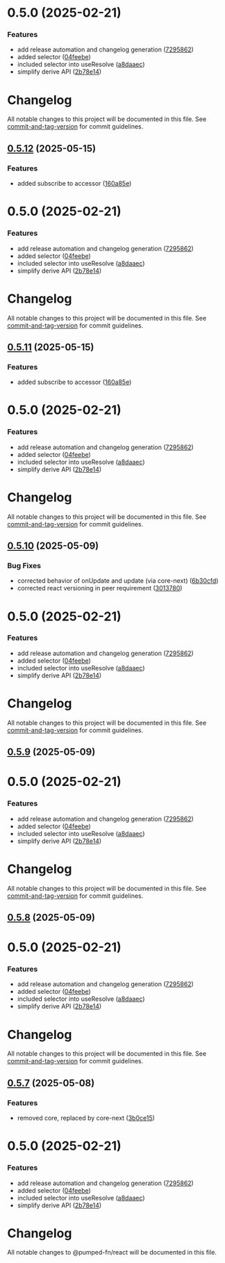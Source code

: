 # 0.5.0 (2025-02-21)


### Features

* add release automation and changelog generation ([7295862](https://github.com/pumped-fn/pumped-fn/commit/7295862e2e07f4fde31b033290c17b997be8fde5))
* added selector ([04feebe](https://github.com/pumped-fn/pumped-fn/commit/04feebef4c032fd6470017cc12e1c214c73c78a7))
* included selector into useResolve ([a8daaec](https://github.com/pumped-fn/pumped-fn/commit/a8daaec0b8c531f889062119dfa88294c2667b91))
* simplify derive API ([2b78e14](https://github.com/pumped-fn/pumped-fn/commit/2b78e14d1f9252dcb30387d16acfd0de07784344))



# Changelog

All notable changes to this project will be documented in this file. See [commit-and-tag-version](https://github.com/absolute-version/commit-and-tag-version) for commit guidelines.

## [0.5.12](https://github.com/pumped-fn/pumped-fn/compare/@pumped-fn/core@0.5.10...@pumped-fn/core@0.5.12) (2025-05-15)


### Features

* added subscribe to accessor ([160a85e](https://github.com/pumped-fn/pumped-fn/commit/160a85e82911eb890ff5df9ee22c86420419c145))

# 0.5.0 (2025-02-21)


### Features

* add release automation and changelog generation ([7295862](https://github.com/pumped-fn/pumped-fn/commit/7295862e2e07f4fde31b033290c17b997be8fde5))
* added selector ([04feebe](https://github.com/pumped-fn/pumped-fn/commit/04feebef4c032fd6470017cc12e1c214c73c78a7))
* included selector into useResolve ([a8daaec](https://github.com/pumped-fn/pumped-fn/commit/a8daaec0b8c531f889062119dfa88294c2667b91))
* simplify derive API ([2b78e14](https://github.com/pumped-fn/pumped-fn/commit/2b78e14d1f9252dcb30387d16acfd0de07784344))



# Changelog

All notable changes to this project will be documented in this file. See [commit-and-tag-version](https://github.com/absolute-version/commit-and-tag-version) for commit guidelines.

## [0.5.11](https://github.com/pumped-fn/pumped-fn/compare/@pumped-fn/core@0.5.10...@pumped-fn/core@0.5.11) (2025-05-15)


### Features

* added subscribe to accessor ([160a85e](https://github.com/pumped-fn/pumped-fn/commit/160a85e82911eb890ff5df9ee22c86420419c145))

# 0.5.0 (2025-02-21)


### Features

* add release automation and changelog generation ([7295862](https://github.com/pumped-fn/pumped-fn/commit/7295862e2e07f4fde31b033290c17b997be8fde5))
* added selector ([04feebe](https://github.com/pumped-fn/pumped-fn/commit/04feebef4c032fd6470017cc12e1c214c73c78a7))
* included selector into useResolve ([a8daaec](https://github.com/pumped-fn/pumped-fn/commit/a8daaec0b8c531f889062119dfa88294c2667b91))
* simplify derive API ([2b78e14](https://github.com/pumped-fn/pumped-fn/commit/2b78e14d1f9252dcb30387d16acfd0de07784344))



# Changelog

All notable changes to this project will be documented in this file. See [commit-and-tag-version](https://github.com/absolute-version/commit-and-tag-version) for commit guidelines.

## [0.5.10](https://github.com/pumped-fn/pumped-fn/compare/@pumped-fn/core@0.5.9...@pumped-fn/core@0.5.10) (2025-05-09)


### Bug Fixes

* corrected behavior of onUpdate and update (via core-next) ([6b30cfd](https://github.com/pumped-fn/pumped-fn/commit/6b30cfd33be4fb62021d55370753893fc8ea741b))
* corrected react versioning in peer requirement ([3013780](https://github.com/pumped-fn/pumped-fn/commit/3013780ed1c5ca2f76fd7e536a4b8dcd3a2d0d96))

# 0.5.0 (2025-02-21)


### Features

* add release automation and changelog generation ([7295862](https://github.com/pumped-fn/pumped-fn/commit/7295862e2e07f4fde31b033290c17b997be8fde5))
* added selector ([04feebe](https://github.com/pumped-fn/pumped-fn/commit/04feebef4c032fd6470017cc12e1c214c73c78a7))
* included selector into useResolve ([a8daaec](https://github.com/pumped-fn/pumped-fn/commit/a8daaec0b8c531f889062119dfa88294c2667b91))
* simplify derive API ([2b78e14](https://github.com/pumped-fn/pumped-fn/commit/2b78e14d1f9252dcb30387d16acfd0de07784344))



# Changelog

All notable changes to this project will be documented in this file. See [commit-and-tag-version](https://github.com/absolute-version/commit-and-tag-version) for commit guidelines.

## [0.5.9](https://github.com/pumped-fn/pumped-fn/compare/@pumped-fn/core@0.5.8...@pumped-fn/core@0.5.9) (2025-05-09)

# 0.5.0 (2025-02-21)


### Features

* add release automation and changelog generation ([7295862](https://github.com/pumped-fn/pumped-fn/commit/7295862e2e07f4fde31b033290c17b997be8fde5))
* added selector ([04feebe](https://github.com/pumped-fn/pumped-fn/commit/04feebef4c032fd6470017cc12e1c214c73c78a7))
* included selector into useResolve ([a8daaec](https://github.com/pumped-fn/pumped-fn/commit/a8daaec0b8c531f889062119dfa88294c2667b91))
* simplify derive API ([2b78e14](https://github.com/pumped-fn/pumped-fn/commit/2b78e14d1f9252dcb30387d16acfd0de07784344))



# Changelog

All notable changes to this project will be documented in this file. See [commit-and-tag-version](https://github.com/absolute-version/commit-and-tag-version) for commit guidelines.

## [0.5.8](https://github.com/pumped-fn/pumped-fn/compare/@pumped-fn/core@0.5.7...@pumped-fn/core@0.5.8) (2025-05-09)

# 0.5.0 (2025-02-21)


### Features

* add release automation and changelog generation ([7295862](https://github.com/pumped-fn/pumped-fn/commit/7295862e2e07f4fde31b033290c17b997be8fde5))
* added selector ([04feebe](https://github.com/pumped-fn/pumped-fn/commit/04feebef4c032fd6470017cc12e1c214c73c78a7))
* included selector into useResolve ([a8daaec](https://github.com/pumped-fn/pumped-fn/commit/a8daaec0b8c531f889062119dfa88294c2667b91))
* simplify derive API ([2b78e14](https://github.com/pumped-fn/pumped-fn/commit/2b78e14d1f9252dcb30387d16acfd0de07784344))



# Changelog

All notable changes to this project will be documented in this file. See [commit-and-tag-version](https://github.com/absolute-version/commit-and-tag-version) for commit guidelines.

## [0.5.7](https://github.com/pumped-fn/pumped-fn/compare/@pumped-fn/core@0.5.33...@pumped-fn/core@0.5.7) (2025-05-08)


### Features

* removed core, replaced by core-next ([3b0ce15](https://github.com/pumped-fn/pumped-fn/commit/3b0ce15333233f287d5f3b0bcfcd90da85a22271))

# 0.5.0 (2025-02-21)


### Features

* add release automation and changelog generation ([7295862](https://github.com/pumped-fn/pumped-fn/commit/7295862e2e07f4fde31b033290c17b997be8fde5))
* added selector ([04feebe](https://github.com/pumped-fn/pumped-fn/commit/04feebef4c032fd6470017cc12e1c214c73c78a7))
* included selector into useResolve ([a8daaec](https://github.com/pumped-fn/pumped-fn/commit/a8daaec0b8c531f889062119dfa88294c2667b91))
* simplify derive API ([2b78e14](https://github.com/pumped-fn/pumped-fn/commit/2b78e14d1f9252dcb30387d16acfd0de07784344))



# Changelog

All notable changes to @pumped-fn/react will be documented in this file.
